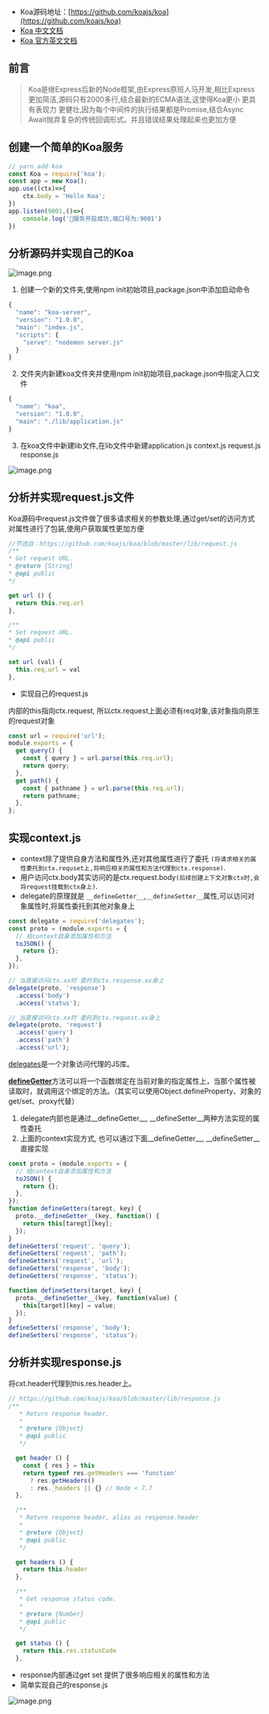 
- Koa源码地址：[https://github.com/koajs/koa](https://github.com/koajs/koa)
- [Koa 中文文档](https://koa.bootcss.com/)
- [Koa 官方英文文档](https://github.com/koajs/koa/tree/master/docs)

## 前言
> Koa是继Express后新的Node框架,由Express原班人马开发,相比Express更加简洁,源码只有2000多行,结合最新的ECMA语法,这使得Koa更小 更具有表现力 更健壮,因为每个中间件的执行结果都是Promise,结合Async Await抛弃复杂的传统回调形式。并且错误结果处理起来也更加方便

## 创建一个简单的Koa服务
``` js
// yarn add koa
const Koa = require('koa');
const app = new Koa();
app.use((ctx)=>{
    ctx.body = 'Hello Koa';
})
app.listen(9001,()=>{
    console.log('🎉服务开启成功,端口号为:9001')
})
```
## 分析源码并实现自己的Koa
![image.png](https://s2.loli.net/2022/08/04/hrXDndIewobpcq2.png)

1. 创建一个新的文件夹,使用npm init初始项目,package.json中添加启动命令
``` js
{
  "name": "koa-server",
  "version": "1.0.0",
  "main": "index.js",
  "scripts": {
    "serve": "nodemon server.js"
  }
}
```
2. 文件夹内新建koa文件夹并使用npm init初始项目,package.json中指定入口文件
``` js
{
  "name": "koa",
  "version": "1.0.0",
  "main": "./lib/application.js"
}
```

3. 在koa文件中新建lib文件,在lib文件中新建application.js context.js request.js response.js

![image.png](https://s2.loli.net/2022/08/04/8B2zmxqHdPphuiE.png)

## 分析并实现request.js文件

Koa源码中request.js文件做了很多请求相关的参数处理,通过get/set的访问方式对属性进行了包装,使用户获取属性更加方便

``` js
//节选自：https://github.com/koajs/koa/blob/master/lib/request.js
/**
* Get request URL.
* @return {String}
* @api public
*/

get url () {
  return this.req.url
},

/**
* Set request URL.
* @api public
*/

set url (val) {
  this.req.url = val
},

```

- 实现自己的request.js

内部的this指向ctx.request, 所以ctx.request上面必须有req对象,该对象指向原生的request对象

``` js
const url = require('url');
module.exports = {
  get query() {
    const { query } = url.parse(this.req.url);
    return query;
  },
  get path() {
    const { pathname } = url.parse(this.req.url);
    return pathname;
  },
};
```

## 实现context.js

- context除了提供自身方法和属性外,还对其他属性进行了委托 ``(将请求相关的属性委托到ctx.requset上,将响应相关的属性和方法代理到ctx.response)``.  
- 用户访问ctx.body其实访问的是ctx.request.body``(后续创建上下文对象ctx时,会将request挂载到ctx身上)``.  
- delegate的原理就是 ``__defineGetter__``,``__defineSetter__``属性,可以访问对象属性时,将属性委托到其他对象身上

``` js
const delegate = require('delegates');
const proto = (module.exports = {
  // 给context自身添加属性和方法
  toJSON() {
    return {};
  },
});

// 当直接访问ctx.xx时 委托到ctx.response.xx身上
delegate(proto, 'response')
  .access('body')
  .access('status');

// 当直接访问ctx.xx时 委托到ctx.request.xx身上
delegate(proto, 'request')
  .access('query')
  .access('path')
  .access('url');

```

[delegates](https://github.com/tj/node-delegates)是一个对象访问代理的JS库。

[__defineGetter__](https://developer.mozilla.org/zh-CN/docs/Web/JavaScript/Reference/Global_Objects/Object/__defineGetter__)方法可以将一个函数绑定在当前对象的指定属性上，当那个属性被读取时，就调用这个绑定的方法。（其实可以使用Object.defineProperty、对象的get/set、proxy代替）

1. delegate内部也是通过__defineGetter__, __defineSetter__两种方法实现的属性委托
2. 上面的context实现方式, 也可以通过下面__defineGetter__, __defineSetter__直接实现

``` js
const proto = (module.exports = {
  // 给context自身添加属性和方法
  toJSON() {
    return {};
  },
});
function defineGetters(taregt, key) {
  proto.__defineGetter__(key, function() {
    return this[taregt][key];
  });
}
defineGetters('request', 'query');
defineGetters('request', 'path');
defineGetters('request', 'url');
defineGetters('response', 'body');
defineGetters('response', 'status');

function defineSetters(target, key) {
  proto.__defineSetter__(key, function(value) {
    this[target][key] = value;
  });
}
defineSetters('response', 'body');
defineSetters('response', 'status');
```

## 分析并实现response.js

将cxt.header代理到this.res.header上。

``` js
// https://github.com/koajs/koa/blob/master/lib/response.js
/**
   * Return response header.
   *
   * @return {Object}
   * @api public
   */

  get header () {
    const { res } = this
    return typeof res.getHeaders === 'function'
      ? res.getHeaders()
      : res._headers || {} // Node < 7.7
  },

  /**
   * Return response header, alias as response.header
   *
   * @return {Object}
   * @api public
   */

  get headers () {
    return this.header
  },

  /**
   * Get response status code.
   *
   * @return {Number}
   * @api public
   */

  get status () {
    return this.res.statusCode
  },
```

- response内部通过get set 提供了很多响应相关的属性和方法
- 简单实现自己的response.js

![image.png](https://s2.loli.net/2022/08/05/ZlzrVMJmIiLCfkx.png)

